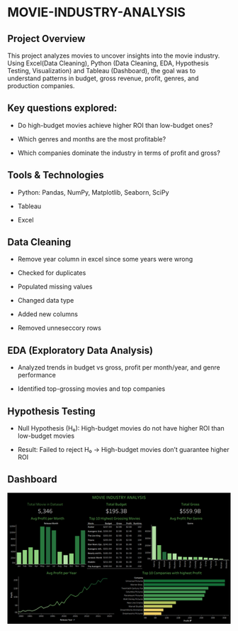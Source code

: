 # MOVIE-INDUSTRY-ANALYSIS

## Project Overview

This project analyzes movies to uncover insights into the movie industry. Using Excel(Data Cleaning), Python (Data Cleaning, EDA, Hypothesis Testing, Visualization) and Tableau (Dashboard), the goal was to understand patterns in budget, gross revenue, profit, genres, and production companies.

## Key questions explored:

* Do high-budget movies achieve higher ROI than low-budget ones?

* Which genres and months are the most profitable?

* Which companies dominate the industry in terms of profit and gross?


## Tools & Technologies

* Python: Pandas, NumPy, Matplotlib, Seaborn, SciPy

* Tableau
  
* Excel

## Data Cleaning

* Remove year column in excel since some years were wrong

* Checked for duplicates

* Populated missing values

* Changed data type

* Added new columns

* Removed unneseccory rows


## EDA (Exploratory Data Analysis)

* Analyzed trends in budget vs gross, profit per month/year, and genre performance

* Identified top-grossing movies and top companies

## Hypothesis Testing

* Null Hypothesis (H₀): High-budget movies do not have higher ROI than low-budget movies

* Result: Failed to reject H₀ → High-budget movies don’t guarantee higher ROI

## Dashboard

![image alt](https://github.com/ajoalenjeen/MOVIE-INDUSTRY-ANALYSIS/blob/da41d254175fd59d2373446e62df13da5b72dd4c/Movie%20Data%20Dashboard.png)

